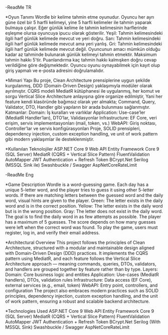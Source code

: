 -ReadMe TR

  *Oyun Tanımı
Wordle bir kelime tahmin etme oyunudur.  Oyuncu her ayrı güne özel bir 5 harfli kelimeyi, yine 5 harfli kelimeler ile tahmin yaparak bulmaya çalışır. Eğer günlük kelime ile tahmin kelimesinin harflerinde eşleşme olursa oyuncuya ipucu olarak gösterilir.
Yeşil: Tahmin kelimesindeki ilgili harf günlük kelimede mevcut ve yeri doğru.
Sarı: Tahmin kelimesindeki ilgili harf günlük kelimede mevcut ama yeri yanlış.
Gri: Tahmin kelimesindeki ilgili harf günlük kelimede mevcut değil.
Oyuncunun amacı mümkün olduğu kadar az tahminde bulunarak günlük kelimeyi tahmin etmektir. Maksimum tahmin hakkı 5'tir. Puanlandırma kaç tahmin hakkı kalmışken doğru cevap verildiğine göre değişmektedir.
Oyuncu oyunu oynayabilmek için kayıt olup giriş yapmalı ve e-posta adresini doğrulamalıdır.

  *Mimari Yapı
Bu proje, Clean Architecture prensiplerine uygun şekilde kurgulanmış, DDD (Domain-Driven Design) yaklaşımıyla modüler olarak ayrılmıştır.
CQRS modeli MediatR kütüphanesi ile uygulanmış, her komut ve sorgu Vertical Slice Architecture anlayışına göre organize edilmiştir,
Yani her feature kendi klasöründe bağımsız olarak yer almakta; Command, Query, Validator, DTO, Handler gibi yapıların bir arada bulunması sağlanmıştır.
Katmanlar:
Domain: İş kuralları ve varlıklar
Application: Use-case’ler (MediatR Handler’ları), DTO’lar, Validasyonlar
Infrastructure: EF Core, veri erişim, servis implementasyonları (mail, token, vs.)
WebAPI: Giriş noktası, Controller’lar ve servis konfigürasyonları
Proje, SOLID prensipleri, dependency injection, custom exception handling, ve unit of work pattern gibi modern yaklaşımlar ile desteklenmiştir.

  *Kullanılan Teknolojiler
ASP.NET Core 9 Web API
Entity Framework Core 9 (SQL Server)
MediatR (CQRS + Vertical Slice Pattern)
FluentValidation
AutoMapper
JWT Authentication + Refresh Token
BCrypt.Net
Serilog (MSSQL Sink ile)
Swashbuckle / Swagger
AspNetCoreRateLimit

-ReadMe Eng

  *Game Description
Wordle is a word-guessing game. Each day has a unique 5-letter word, and the player tries to guess it using other 5-letter words. If there are matching letters between the guessed word and the daily word, visual hints are given to the player.
Green: The letter exists in the daily word and is in the correct position.
Yellow: The letter exists in the daily word but is in the wrong position.
Gray: The letter does not exist in the daily word.
The goal is to find the daily word in as few attempts as possible. The player has a maximum of 5 guesses. The score depends on how many guesses were left when the correct word was found.
To play the game, users must register, log in, and verify their email address.

  *Architectural Overview
This project follows the principles of Clean Architecture, structured with a modular and maintainable design aligned with Domain-Driven Design (DDD) practices.
It implements the CQRS pattern using MediatR, and each feature follows the Vertical Slice Architecture approach — meaning commands, queries, DTOs, validators, and handlers are grouped together by feature rather than by type.
Layers:
Domain: Core business logic and entities
Application: Use-cases (MediatR handlers), DTOs, validation rules
Infrastructure: Data access (EF Core), external services (e.g., email, token)
WebAPI: Entry point, controllers, and configuration
The project also embraces modern practices such as SOLID principles, dependency injection, custom exception handling, and the unit of work pattern, ensuring a robust and scalable backend architecture.

  *Technologies Used
ASP.NET Core 9 Web API
Entity Framework Core 9 (SQL Server)
MediatR (CQRS + Vertical Slice Pattern)
FluentValidation
AutoMapper
JWT Authentication + Refresh Token
BCrypt.Net
Serilog (With MSSQL Sink)
Swashbuckle / Swagger
AspNetCoreRateLimit
